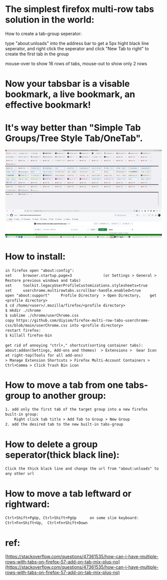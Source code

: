 # The simplest firefox multi-row tabs solution in the world:
How to create a tab-group seperator:

type "about:unloads" into the address bar to get a 5px hight black line seperator,
and right click the seperator and click "New Tab to right" to create the first tab in the group

mouse-over to show 16 rows of tabs, mouse-out to show only 2 rows

# Now your tabsbar is a visable bookmark, a live bookmark, an effective bookmark!
# It's way better than "Simple Tab Groups/Tree Style Tab/OneTab".

![](./scrot.png)

# How to install:
    in firefox open "about:config":
    set     browser.startup.page=3              (or Settings > General > Restore previous windows and tabs)
    set     toolkit.legacyUserProfileCustomizations.stylesheets=true
    set     userchrome.multirowtabs.scrollbar-handle.enabled=true
    open "about:support"     Profile Directory  > Open Directory,    get <profile directory>
    $ cd /home/<user>/.mozilla/firefox/<profile directory>
    $ mkdir ./chrome
    $ sublime ./chrome/userChrome.css
    copy https://github.com/diyism/firefox-multi-row-tabs-userchrome-css/blob/main/userChrome.css into <profile directory>
    restart firefox:
    $ killall firefox-bin

    get rid of annoying "ctrl+," shortcut(sorting container tabs):
    about:addon(Settings, Add-ons and themes)  > Extensions >  Gear Icon at right-top(Tools for all add-ons)
    > Manage Extension Shortcuts > Firefox Multi-Account Containers > Ctrl+Comma > Click Trash Bin icon

# How to move a tab from one tabs-group to another group:
    1. add only the first tab of the target group into a new firefox built-in group:
        Right click tab title > Add Tab to Group > New Group
    2. add the desired tab to the new built-in tabs-group

# How to delete a group seperator(thick black line):
    Click the thick black line and change the url from "about:unloads" to any other url

# How to move a tab leftward or rightward:
    Ctrl+Shift+PgUp, Ctrl+Shift+PgUp      on some slim keyboard:  Ctrl+Fn+Shift+Up,  Ctrl+Fn+Shift+Down

# ref:
[https://stackoverflow.com/questions/47361535/how-can-i-have-multiple-rows-with-tabs-on-firefox-57-add-on-tab-mix-plus-no](https://stackoverflow.com/questions/47361535/how-can-i-have-multiple-rows-with-tabs-on-firefox-57-add-on-tab-mix-plus-no)

